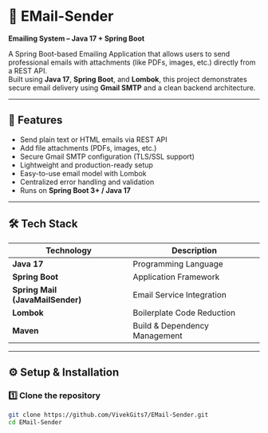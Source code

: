 # 📧 EMail-Sender

**Emailing System – Java 17 + Spring Boot**

A Spring Boot-based Emailing Application that allows users to send professional emails with attachments (like PDFs, images, etc.) directly from a REST API.  
Built using **Java 17**, **Spring Boot**, and **Lombok**, this project demonstrates secure email delivery using **Gmail SMTP** and a clean backend architecture.

---

## 🚀 Features

- Send plain text or HTML emails via REST API  
- Add file attachments (PDFs, images, etc.)  
- Secure Gmail SMTP configuration (TLS/SSL support)  
- Lightweight and production-ready setup  
- Easy-to-use email model with Lombok  
- Centralized error handling and validation  
- Runs on **Spring Boot 3+ / Java 17**

---

## 🛠️ Tech Stack

| Technology | Description |
|-------------|-------------|
| **Java 17** | Programming Language |
| **Spring Boot** | Application Framework |
| **Spring Mail (JavaMailSender)** | Email Service Integration |
| **Lombok** | Boilerplate Code Reduction |
| **Maven** | Build & Dependency Management |

---

## ⚙️ Setup & Installation

### 1️⃣ Clone the repository

```bash
git clone https://github.com/VivekGits7/EMail-Sender.git
cd EMail-Sender
